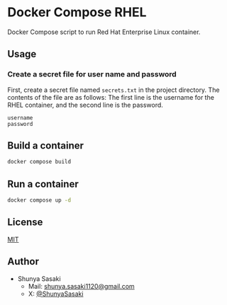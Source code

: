 # Docker Compose RHEL

Docker Compose script to run Red Hat Enterprise Linux container.

## Usage

### Create a secret file for user name and password

First, create a secret file named `secrets.txt` in the project directory. The contents of the file are as follows:
The first line is the username for the RHEL container, and the second line is the password.

```text
username
password
```

## Build a container

```sh
docker compose build
```

## Run a container

```sh
docker compose up -d
```

## License

[MIT](./LISENCE)

## Author

- Shunya Sasaki
  - Mail: [shunya.sasaki1120@gmail.com](mailto:shunya.sasaki1120@gmail.com)
  - X: [@ShunyaSasaki](https://x.com/ShunyaSasaki)
